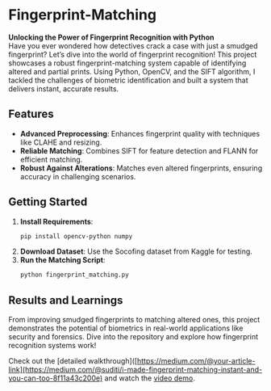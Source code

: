 # Fingerprint-Matching

**Unlocking the Power of Fingerprint Recognition with Python**  
Have you ever wondered how detectives crack a case with just a smudged fingerprint? Let’s dive into the world of fingerprint recognition! This project showcases a robust fingerprint-matching system capable of identifying altered and partial prints. Using Python, OpenCV, and the SIFT algorithm, I tackled the challenges of biometric identification and built a system that delivers instant, accurate results.

## **Features**  
- **Advanced Preprocessing**: Enhances fingerprint quality with techniques like CLAHE and resizing.  
- **Reliable Matching**: Combines SIFT for feature detection and FLANN for efficient matching.  
- **Robust Against Alterations**: Matches even altered fingerprints, ensuring accuracy in challenging scenarios.  

## **Getting Started**  
1. **Install Requirements**:  
   ```bash  
   pip install opencv-python numpy  
   ```  
2. **Download Dataset**: Use the Socofing dataset from Kaggle for testing.  
3. **Run the Matching Script**:  
   ```bash  
   python fingerprint_matching.py  
   ```  

## **Results and Learnings**  
From improving smudged fingerprints to matching altered ones, this project demonstrates the potential of biometrics in real-world applications like security and forensics. Dive into the repository and explore how fingerprint recognition systems work!  

Check out the [detailed walkthrough]([https://medium.com/@your-article-link](https://medium.com/@suditi/i-made-fingerprint-matching-instant-and-you-can-too-8f11a43c200e) and watch the [video demo](https://youtu.be/EbAGXAU7doA).
